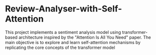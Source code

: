 # Review-Analyser-with-Self-Attention
This project implements a sentiment analysis model using transformer-based architecture inspired by the "Attention Is All You Need" paper. The main objective is to explore and learn self-attention mechanisms by replicating the core concepts of the transformer model
